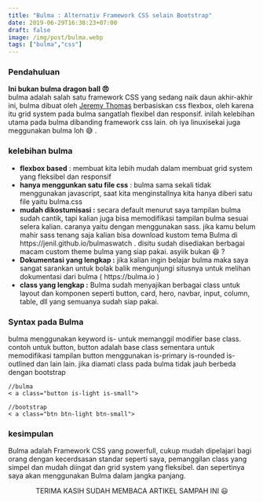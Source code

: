 ```yaml
---
title: "Bulma : Alternativ Framework CSS selain Bootstrap"
date: 2019-06-29T16:38:23+07:00
draft: false
image: /img/post/bulma.webp
tags: ["bulma","css"]
---
```

<h3>Pendahuluan</h3>
<b> Ini bukan bulma dragon ball 😠 </b>
<br/>
bulma adalah salah satu framework CSS yang sedang naik daun akhir-akhir ini, bulma dibuat oleh <a href="http://jgthms.com">Jeremy Thomas</a> berbasiskan css flexbox, oleh karena itu grid system pada bulma sangatlah flexibel dan responsif. inilah kelebihan utama pada bulma dibanding framework css lain. oh iya linuxisekai juga meggunakan bulma loh 😅 .

### kelebihan bulma
<ul>
<li><b>flexbox based</b> :
membuat kita lebih mudah dalam membuat grid system yang fleksibel dan responsif
<li><b>hanya menggunkan satu file css</b> :
bulma sama sekali tidak menggunakan javascript, saat kita menginstallnya kita hanya diberi satu file yaitu bulma.css
<li><b>mudah dikostumisasi :</b>
secara default menurut saya tampilan bulma sudah cantik, tapi kalian juga bisa memodifikasi tampilan bulma sesuai selera kalian. caranya yaitu dengan menggunakan sass. jika kamu belum mahir sass tenang saja kalian bisa download kustom tema Bulma di https://jenil.github.io/bulmaswatch . disitu sudah disediakan berbagai macam custom theme bulma yang siap pakai. asyiik bukan 😆 ?
<li><b>Dokumentasi yang lengkap :</b>
jika kalian ingin belajar bulma maka saya sangat sarankan untuk bolak balik mengunjungi situsnya untuk melihan dokumentasi dari bulma ( https://bulma.io )
<li><b>class yang lengkap :</b>
Bulma sudah menyajikan berbagai class untuk layout dan komponen seperti button, card, hero, navbar, input, column, table, dll yang semuanya sudah siap pakai.
</li>
</ul>

### Syntax pada Bulma
bulma menggunakan keyword is- untuk memanggil modifier base class. contoh untuk button, button adalah base class sementara untuk memodifikasi tampilan button menggunakan is-primary is-rounded is-outlined dan lain lain. jika diamati class pada bulma tidak jauh berbeda dengan bootstrap

    //bulma
    < a class="button is-light is-small">

    //bootstrap
    < a class="btn btn-light btn-small">

### kesimpulan
Bulma adalah Framework CSS yang powerfull, cukup mudah dipelajari bagi orang dengan kecerdsasan standar seperti saya, pemanggilan class yang simpel dan mudah diingat dan grid system yang fleksibel. dan sepertinya saya akan menggunakan Bulma dalam jangka panjang.


<center>
TERIMA KASIH SUDAH MEMBACA ARTIKEL SAMPAH INI 😃
</center>
